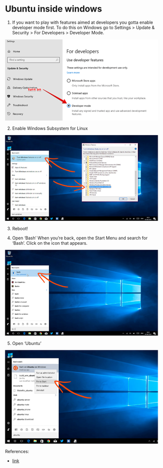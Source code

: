 # Ubuntu inside windows

1. If you want to play with features aimed at developers you gotta enable developer mode first. To do this on Windows go to Settings > Update & Security > For Developers > Developer Mode.

![turn on developer mode](images/190807111617.png)

2. Enable Windows Subsystem for Linux

![Enable Windows Subsystem for Linux](images/190807111714.png)

3. Reboot!

4. Open ‘Bash’
   When you’re back, open the Start Menu and search for ‘Bash’. Click on the icon that appears.

![bash](images/190807112411.png)

5. Open ‘Ubuntu’

![ubuntu](images/190807112438.png)

References:

- [link](https://www.omgubuntu.co.uk/2016/08/enable-bash-windows-10-anniversary-update)
